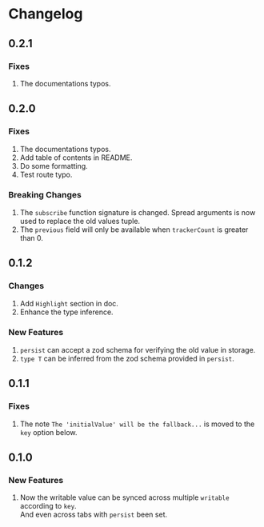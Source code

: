 # Changelog

## 0.2.1

### Fixes

1. The documentations typos.


## 0.2.0

### Fixes

1. The documentations typos.
1. Add table of contents in README.
1. Do some formatting.
1. Test route typo.

### Breaking Changes

1. The `subscribe` function signature is changed. Spread arguments is now
   used to replace the old values tuple.
1. The `previous` field will only be available when `trackerCount` is
   greater than 0.

## 0.1.2

### Changes

1. Add `Highlight` section in doc.
1. Enhance the type inference.

### New Features

1. `persist` can accept a zod schema for verifying the old value in storage.
1. `type T` can be inferred from the zod schema provided in `persist`.


## 0.1.1

### Fixes

1. The note `The 'initialValue' will be the fallback...` is moved to the `key` option below.


## 0.1.0

### New Features

1. Now the writable value can be synced across multiple `writable` according to `key`. \
   And even across tabs with `persist` been set.
